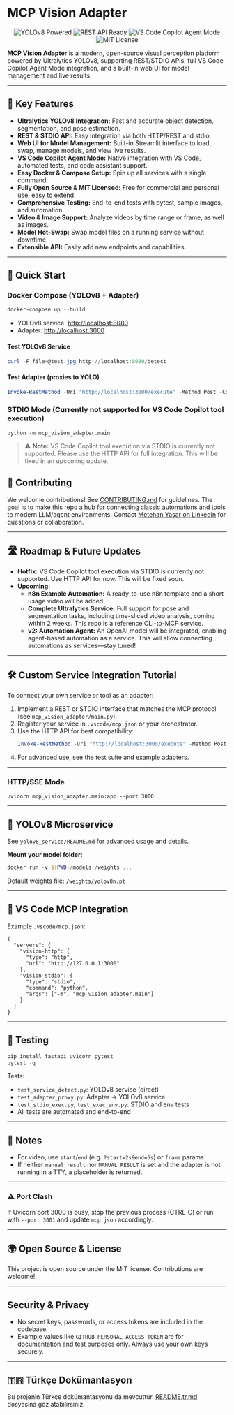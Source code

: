 

# MCP Vision Adapter

<p align="center">
  <img src="https://img.shields.io/badge/YOLOv8-Powered-blue" alt="YOLOv8 Powered"/>
  <img src="https://img.shields.io/badge/REST%20API-Ready-green" alt="REST API Ready"/>
  <img src="https://img.shields.io/badge/VS%20Code%20Copilot-Agent%20Mode-orange" alt="VS Code Copilot Agent Mode"/>
  <img src="https://img.shields.io/badge/License-MIT-yellow" alt="MIT License"/>
</p>

**MCP Vision Adapter** is a modern, open-source visual perception platform powered by Ultralytics YOLOv8, supporting REST/STDIO APIs, full VS Code Copilot Agent Mode integration, and a built-in web UI for model management and live results.

---

## 🚀 Key Features

- **Ultralytics YOLOv8 Integration:** Fast and accurate object detection, segmentation, and pose estimation.
- **REST & STDIO API:** Easy integration via both HTTP/REST and stdio.
- **Web UI for Model Management:** Built-in Streamlit interface to load, swap, manage models, and view live results.
- **VS Code Copilot Agent Mode:** Native integration with VS Code, automated tests, and code assistant support.
- **Easy Docker & Compose Setup:** Spin up all services with a single command.
- **Fully Open Source & MIT Licensed:** Free for commercial and personal use, easy to extend.
- **Comprehensive Testing:** End-to-end tests with pytest, sample images, and automation.
- **Video & Image Support:** Analyze videos by time range or frame, as well as images.
- **Model Hot-Swap:** Swap model files on a running service without downtime.
- **Extensible API:** Easily add new endpoints and capabilities.

---

## 🚦 Quick Start

### Docker Compose (YOLOv8 + Adapter)
```powershell
docker-compose up --build
```

- YOLOv8 service: [http://localhost:8080](http://localhost:8080)
- Adapter: [http://localhost:3000](http://localhost:3000)

#### Test YOLOv8 Service
```powershell
curl -F file=@test.jpg http://localhost:8080/detect
```

#### Test Adapter (proxies to YOLO)
```powershell
Invoke-RestMethod -Uri "http://localhost:3000/execute" -Method Post -ContentType "application/json" -Body '{"tool":"detect_objects","input":{"image_path":"test.jpg"}}'
```


### STDIO Mode (Currently not supported for VS Code Copilot tool execution)
```
python -m mcp_vision_adapter.main
```
> ⚠️ **Note:** VS Code Copilot tool execution via STDIO is currently not supported. Please use the HTTP API for full integration. This will be fixed in an upcoming update.
## 🤝 Contributing

We welcome contributions! See [CONTRIBUTING.md](CONTRIBUTING.md) for guidelines. The goal is to make this repo a hub for connecting classic automations and tools to modern LLM/agent environments. Contact [Metehan Yaşar on LinkedIn](https://www.linkedin.com/in/metehan-y-16475a164/) for questions or collaboration.

---

## 🛣️ Roadmap & Future Updates

- **Hotfix:** VS Code Copilot tool execution via STDIO is currently not supported. Use HTTP API for now. This will be fixed soon.
- **Upcoming:**
  - **n8n Example Automation:** A ready-to-use n8n template and a short usage video will be added.
  - **Complete Ultralytics Service:** Full support for pose and segmentation tasks, including time-sliced video analysis, coming within 2 weeks. This repo is a reference CLI-to-MCP service.
  - **v2: Automation Agent:** An OpenAI model will be integrated, enabling agent-based automation as a service. This will allow connecting automations as services—stay tuned!

---

## 🛠️ Custom Service Integration Tutorial

To connect your own service or tool as an adapter:

1. Implement a REST or STDIO interface that matches the MCP protocol (see `mcp_vision_adapter/main.py`).
2. Register your service in `.vscode/mcp.json` or your orchestrator.
3. Use the HTTP API for best compatibility:
   ```powershell
   Invoke-RestMethod -Uri "http://localhost:3000/execute" -Method Post -ContentType "application/json" -Body '{"tool":"your_tool","input":{...}}'
   ```
4. For advanced use, see the test suite and example adapters.

---

### HTTP/SSE Mode
```
uvicorn mcp_vision_adapter.main:app --port 3000
```

---

## 🦾 YOLOv8 Microservice

See [`yolov8_service/README.md`](yolov8_service/README.md) for advanced usage and details.

**Mount your model folder:**
```powershell
docker run -v ${PWD}/models:/weights ...
```
Default weights file: `/weights/yolov8n.pt`

---

## 🧩 VS Code MCP Integration

Example `.vscode/mcp.json`:
```jsonc
{
  "servers": {
    "vision-http": {
      "type": "http",
      "url": "http://127.0.0.1:3000"
    },
    "vision-stdio": {
      "type": "stdio",
      "command": "python",
      "args": ["-m", "mcp_vision_adapter.main"]
    }
  }
}
```

---

## 🧪 Testing

```powershell
pip install fastapi uvicorn pytest
pytest -q
```

Tests:
- `test_service_detect.py`: YOLOv8 service (direct)
- `test_adapter_proxy.py`: Adapter → YOLOv8 service
- `test_stdio_exec.py`, `test_exec_env.py`: STDIO and env tests
- All tests are automated and end-to-end

---

## 📝 Notes

- For video, use `start`/`end` (e.g. `?start=2s&end=5s`) or `frame` params.
- If neither `manual_result` nor `MANUAL_RESULT` is set and the adapter is not running in a TTY, a placeholder is returned.

---

### ⚠️ Port Clash

If Uvicorn port 3000 is busy, stop the previous process (CTRL-C) or run with `--port 3001` and update `mcp.json` accordingly.

---

## 🌍 Open Source & License

This project is open source under the MIT license. Contributions are welcome!

---

## Security & Privacy

- No secret keys, passwords, or access tokens are included in the codebase.
- Example values like `GITHUB_PERSONAL_ACCESS_TOKEN` are for documentation and test purposes only. Always use your own keys securely.

---

## 🇹🇷 Türkçe Dokümantasyon

Bu projenin Türkçe dokümantasyonu da mevcuttur. [README.tr.md](README.tr.md) dosyasına göz atabilirsiniz.
